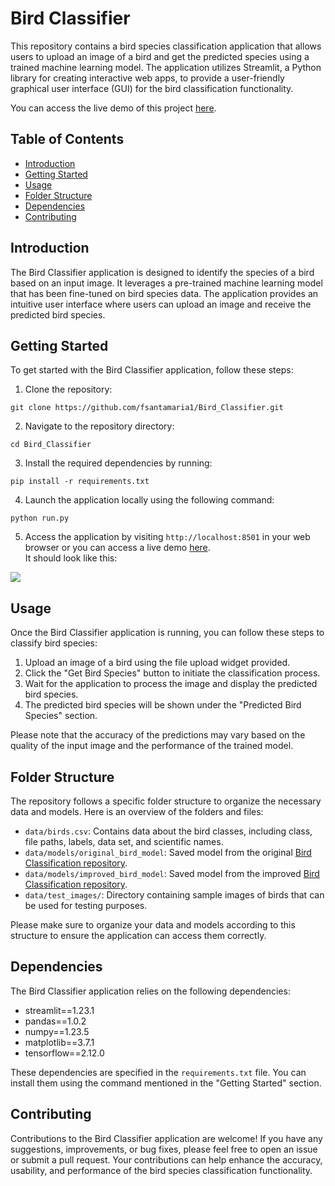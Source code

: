 

# Bird Classifier

This repository contains a bird species classification application that allows users to upload an image of a bird and get the predicted species using a trained machine learning model. The application utilizes Streamlit, a Python library for creating interactive web apps, to provide a user-friendly graphical user interface (GUI) for the bird classification functionality.

You can access the live demo of this project [here](https://fsantamaria1-bird-classifier-main-yg307u.streamlit.app/).

## Table of Contents

- [Introduction](#introduction)
- [Getting Started](#getting-started)
- [Usage](#usage)
- [Folder Structure](#folder-structure)
- [Dependencies](#dependencies)
- [Contributing](#contributing)

## Introduction

The Bird Classifier application is designed to identify the species of a bird based on an input image. It leverages a pre-trained machine learning model that has been fine-tuned on bird species data. The application provides an intuitive user interface where users can upload an image and receive the predicted bird species.

## Getting Started

To get started with the Bird Classifier application, follow these steps:

1. Clone the repository:

```shell
git clone https://github.com/fsantamaria1/Bird_Classifier.git
```

2. Navigate to the repository directory:

```shell
cd Bird_Classifier
```

3. Install the required dependencies by running:

```shell
pip install -r requirements.txt
```

4. Launch the application locally using the following command:

```shell
python run.py
```

5. Access the application by visiting `http://localhost:8501` in your web browser or you can access a live demo [here](https://fsantamaria1-bird-classifier-main-yg307u.streamlit.app/).
<br>It should look like this:

<a href="https://fsantamaria1-bird-classifier-main-yg307u.streamlit.app/"><img src="https://github.com/fsantamaria1/Bird_Classifier/assets/77696721/c65e2271-0869-4443-883f-5fb94177749c"> </a>


## Usage

Once the Bird Classifier application is running, you can follow these steps to classify bird species:

1. Upload an image of a bird using the file upload widget provided.
2. Click the "Get Bird Species" button to initiate the classification process.
3. Wait for the application to process the image and display the predicted bird species.
4. The predicted bird species will be shown under the "Predicted Bird Species" section.

Please note that the accuracy of the predictions may vary based on the quality of the input image and the performance of the trained model.

## Folder Structure

The repository follows a specific folder structure to organize the necessary data and models. Here is an overview of the folders and files:

- `data/birds.csv`: Contains data about the bird classes, including class, file paths, labels, data set, and scientific names.
- `data/models/original_bird_model`: Saved model from the original [Bird Classification repository](https://github.com/fsantamaria1/Bird_Classification.git).
- `data/models/improved_bird_model`: Saved model from the improved [Bird Classification repository](https://github.com/fsantamaria1/Bird_Classification.git).
- `data/test_images/`: Directory containing sample images of birds that can be used for testing purposes.

Please make sure to organize your data and models according to this structure to ensure the application can access them correctly.

## Dependencies

The Bird Classifier application relies on the following dependencies:

- streamlit==1.23.1
- pandas==1.0.2
- numpy==1.23.5
- matplotlib==3.7.1
- tensorflow==2.12.0

These dependencies are specified in the `requirements.txt` file. You can install them using the command mentioned in the "Getting Started" section.

## Contributing

Contributions to the Bird Classifier application are welcome! If you have any suggestions, improvements, or bug fixes, please feel free to open an issue or submit a pull request. Your contributions can help enhance the accuracy, usability, and performance of the bird species classification functionality.
